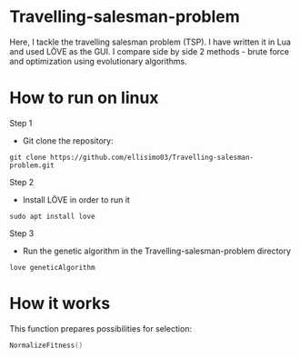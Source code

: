 # Travelling-salesman-problem
Here, I tackle the travelling salesman problem (TSP). I have written it in Lua and used LÖVE as the GUI. I compare side by side 2 methods - brute force and optimization using evolutionary algorithms.
# How to run on linux
Step 1
- Git clone the repository:
```linux 
git clone https://github.com/ellisimo03/Travelling-salesman-problem.git
```
Step 2 
- Install LÖVE in order to run it
```linux 
sudo apt install love
```
Step 3 
- Run the genetic algorithm in the Travelling-salesman-problem directory
```linux 
love geneticAlgorithm
```

# How it works
This  function prepares possibilities for selection:
```lua
NormalizeFitness()
```

